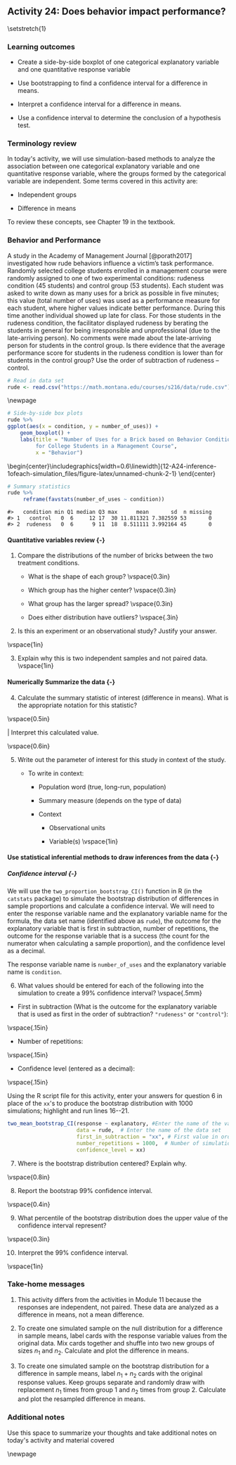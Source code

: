 ## Activity 24:  Does behavior impact performance?

\setstretch{1}

### Learning outcomes

* Create a side-by-side boxplot of one categorical explanatory variable and one quantitative response variable

<!-- * Given a research question involving one categorical explanatory variable and one quantitative response variable, construct the null and alternative hypotheses -->
<!--   in words and using appropriate statistical symbols. -->

<!-- * Describe and perform a simulation-based hypothesis test for a difference in means. -->

<!-- * Interpret and evaluate a p-value for a simulation-based hypothesis test for a difference in means. -->

* Use bootstrapping to find a confidence interval for a difference in means.

* Interpret a confidence interval for a difference in means.

* Use a confidence interval to determine the conclusion of a hypothesis test.

### Terminology review

In today's activity, we will use simulation-based methods to analyze the association between one categorical explanatory variable and one quantitative response variable, where the groups formed by the categorical variable are independent. Some terms covered in this activity are:

* Independent groups

* Difference in means

To review these concepts, see Chapter 19 in the textbook.

### Behavior and Performance

A study in the Academy of Management Journal [@porath2017] investigated how rude behaviors influence a victim’s task performance. Randomly selected college students enrolled in a management course were randomly assigned to one of two experimental conditions: rudeness condition (45 students) and control group (53 students). Each student was asked to write down as many uses for a brick as possible in five minutes; this value (total number of uses) was used as a performance measure for each student, where higher values indicate better performance. During this time another individual showed up late for class. For those students in the rudeness condition, the facilitator displayed rudeness by berating the students in general for being irresponsible and unprofessional (due to the late-arriving person). No comments were made about the late-arriving person for students in the control group. Is there evidence that the average performance score for students in the rudeness condition is lower than for students in the control group? Use the order of subtraction of rudeness – control.


``` r
# Read in data set
rude <- read.csv("https://math.montana.edu/courses/s216/data/rude.csv")
```

\newpage


``` r
# Side-by-side box plots
rude %>%
ggplot(aes(x = condition, y = number_of_uses)) +
    geom_boxplot() + 
    labs(title = "Number of Uses for a Brick based on Behavior Condition
         for College Students in a Management Course",
         x = "Behavior") 
```



\begin{center}\includegraphics[width=0.6\linewidth]{12-A24-inference-1ofeach-simulation_files/figure-latex/unnamed-chunk-2-1} \end{center}


``` r
# Summary statistics
rude %>% 
     reframe(favstats(number_of_uses ~ condition))
```

```
#>   condition min Q1 median Q3 max      mean       sd  n missing
#> 1   control   0  6     12 17  30 11.811321 7.382559 53       0
#> 2  rudeness   0  6      9 11  18  8.511111 3.992164 45       0
```


#### Quantitative variables review  {-}

1. Compare the distributions of the number of bricks between the two treatment conditions.

    - What is the shape of each group?
\vspace{0.3in}

    - Which group has the higher center?
\vspace{0.3in}

    - What group has the larger spread?
\vspace{0.3in}

    - Does either distribution have outliers?
\vspace{.3in}

2.  Is this an experiment or an observational study? Justify your answer.

\vspace{1in}

3. Explain why this is two independent samples and not paired data.
\vspace{1in}

<!-- #### Ask a research question {-} -->

<!-- In this study we are assessing the difference in true mean number of uses for a brick given by college students enrolled in a management course assigned to a rudeness condition and for those assigned to a control group. -->

<!-- 4. What assumption are we making about the difference in true mean? -->

<!-- \vspace{0.8in} -->

<!-- 5.  Write the alternative hypothesis in notation.  -->

<!-- \vspace{0.5in} -->

#### Numerically Summarize the data {-}

4. Calculate the summary statistic of interest (difference in means). What is the appropriate notation for this statistic?

\vspace{0.5in}

| Interpret this calculated value.

\vspace{0.6in}

5. Write out the parameter of interest for this study in context of the study.

    * To write in context:

        - Population word (true, long-run, population)

        - Summary measure (depends on the type of data)

        - Context

            - Observational units

            - Variable(s)
\vspace{1in}

<!-- In this study we are assessing the difference in true mean number of uses for a brick given by college students enrolled in a management course assigned to a rudeness condition and for those assigned to a control group. -->

#### Use statistical inferential methods to draw inferences from the data {-}

<!-- ##### Hypothesis test {-} -->

<!-- Remember that the null distribution is created based on the assumption the null hypothesis is true.  In this study, the null hypothesis states that there is no association between the two variables.  This means that the values observed in the data set would have been the same regardless of the behavior condition. -->

<!-- To demonstrate this simulation, we could create cards to simulate a sample.   -->

<!-- * Write the number of uses for a brick given by each student on one card. -->

<!-- * Mix together and shuffle into two piles, one with 45 cards to represent the rudeness condition and one with 53 cards to represent the control group. -->

<!-- * Calculate the difference in mean number of uses for a brick (rudeness - control) -->

<!-- We will use the `two_mean_test()` function in R (in the `catstats` package) to simulate the null distribution of differences in sample means and compute a p-value.  -->

<!-- ```{r, echo = TRUE, eval = TRUE} -->
<!-- set.seed(216) -->
<!-- two_mean_test(number_of_uses~condition, #Enter the names of the variables -->
<!--               data = rude,  # Enter the name of the dataset -->
<!--               first_in_subtraction = "rudeness", # First outcome in order of subtraction -->
<!--               number_repetitions = 1000,  # Number of simulations -->
<!--               as_extreme_as = -3.3,  # Observed statistic -->
<!--               direction = "less")  # Direction of alternative: "greater", "less", or "two-sided" -->
<!-- ``` -->

<!-- 7.  Report the p-value. Based off of this p-value, write a conclusion to the hypothesis test. -->

<!-- \vspace{0.8in} -->

##### Confidence interval {-}

We will use the `two_proportion_bootstrap_CI()` function in R (in the `catstats` package) to simulate the bootstrap distribution of differences in sample proportions and calculate a confidence interval. We will need to enter the response variable name and the explanatory variable name for the formula, the data set name (identified above as `rude`), the outcome for the explanatory variable that is first in subtraction, number of repetitions, the outcome for the response variable that is a success (the count for the numerator when calculating a sample proportion), and the confidence level as a decimal.

The response variable name is `number_of_uses` and the explanatory variable name is `condition`.

6. What values should be entered for each of the following into the simulation to create a 99\% confidence interval?
\vspace{.5mm}

* First in subtraction (What is the outcome for the explanatory variable that is used as first in the order of subtraction? `"rudeness"` or `"control"`):

\vspace{.15in}

* Number of repetitions:

\vspace{.15in}
* Confidence level (entered as a decimal):

\vspace{.15in}

Using the R script file for this activity, enter your answers for question 6 in place of the `xx`'s to produce the bootstrap distribution with 1000 simulations; highlight and run lines 16--21.


``` r
two_mean_bootstrap_CI(response ~ explanatory, #Enter the name of the variables
                      data = rude,  # Enter the name of the data set
                      first_in_subtraction = "xx", # First value in order of subtraction
                      number_repetitions = 1000,  # Number of simulations
                      confidence_level = xx)
```

7.  Where is the bootstrap distribution centered?  Explain why.

\vspace{0.8in}

8. Report the bootstrap 99\% confidence interval. 

\vspace{0.4in}

9. What percentile of the bootstrap distribution does the upper value of the confidence interval represent?

\vspace{0.3in}

10. Interpret the 99\% confidence interval. 

\vspace{1in}

### Take-home messages

1.	This activity differs from the activities in Module 11 because the responses are independent, not paired.  These data are analyzed as a difference in means, not a mean difference.  

2. To create one simulated sample on the null distribution for a difference in sample means, label cards with the response variable values from the original data.  Mix cards together and shuffle into two new groups of sizes $n_1$ and $n_2$. Calculate and plot the difference in means.

3. To create one simulated sample on the bootstrap distribution for a difference in sample means, label $n_1 + n_2$ cards with the original response values.  Keep groups separate and randomly draw with replacement $n_1$  times from group 1 and $n_2$ times from group 2.  Calculate and plot the resampled difference in means.  


### Additional notes

Use this space to summarize your thoughts and take additional notes on today's activity and material covered

\newpage

